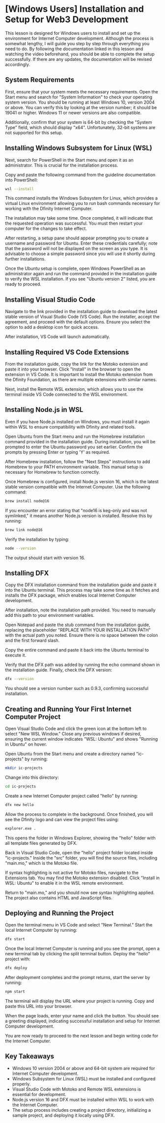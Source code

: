 # \[Windows Users\] Installation and Setup for Web3 Development

This lesson is designed for Windows users to install and set up the environment for Internet Computer development. Although the process is somewhat lengthy, I will guide you step by step through everything you need to do. By following the documentation linked in this lesson and watching the video beforehand, you should be able to complete the setup successfully. If there are any updates, the documentation will be revised accordingly.

## System Requirements

First, ensure that your system meets the necessary requirements. Open the Start menu and search for "System Information" to check your operating system version. You should be running at least Windows 10, version 2004 or above. You can verify this by looking at the version number; it should be 19041 or higher. Windows 11 or newer versions are also compatible.

Additionally, confirm that your system is 64-bit by checking the "System Type" field, which should display "x64". Unfortunately, 32-bit systems are not supported for this setup.

## Installing Windows Subsystem for Linux (WSL)

Next, search for PowerShell in the Start menu and open it as an administrator. This is crucial for the installation process.

Copy and paste the following command from the guideline documentation into PowerShell:

```bash
wsl --install
```

This command installs the Windows Subsystem for Linux, which provides a virtual Linux environment allowing you to run bash commands necessary for working with the Dfinity Internet Computer.

The installation may take some time. Once completed, it will indicate that the requested operation was successful. You must then restart your computer for the changes to take effect.

After restarting, a setup pane should appear prompting you to create a username and password for Ubuntu. Enter these credentials carefully; note that the password will not be displayed on the screen as you type. It is advisable to choose a simple password since you will use it shortly during further installations.

Once the Ubuntu setup is complete, open Windows PowerShell as an administrator again and run the command provided in the installation guide to verify the WSL installation. If you see "Ubuntu version 2" listed, you are ready to proceed.

## Installing Visual Studio Code

Navigate to the link provided in the installation guide to download the latest stable version of Visual Studio Code (VS Code). Run the installer, accept the agreement, and proceed with the default options. Ensure you select the option to add a desktop icon for quick access.

After installation, VS Code will launch automatically.

## Installing Required VS Code Extensions

From the installation guide, copy the link for the Motoko extension and paste it into your browser. Click "Install" in the browser to open the extension in VS Code. It is important to install the Motoko extension from the Dfinity Foundation, as there are multiple extensions with similar names.

Next, install the Remote WSL extension, which allows you to use the terminal inside VS Code connected to the WSL environment.

## Installing Node.js in WSL

Even if you have Node.js installed on Windows, you must install it again within WSL to ensure compatibility with Dfinity and related tools.

Open Ubuntu from the Start menu and run the Homebrew installation command provided in the installation guide. During installation, you will be prompted to enter the Ubuntu password you set earlier. Confirm the prompts by pressing Enter or typing 'Y' as required.

After Homebrew installation, follow the "Next Steps" instructions to add Homebrew to your PATH environment variable. This manual setup is necessary for Homebrew to function correctly.

Once Homebrew is configured, install Node.js version 16, which is the latest stable version compatible with the Internet Computer. Use the following command:

```bash
brew install node@16
```

If you encounter an error stating that "node16 is keg-only and was not symlinked," it means another Node.js version is installed. Resolve this by running:

```bash
brew link node@16
```

Verify the installation by typing:

```bash
node --version
```

The output should start with version 16.

## Installing DFX

Copy the DFX installation command from the installation guide and paste it into the Ubuntu terminal. This process may take some time as it fetches and installs the DFX package, which enables local Internet Computer development.

After installation, note the installation path provided. You need to manually add this path to your environment variables.

Open Notepad and paste the stub command from the installation guide, replacing the placeholder "REPLACE WITH YOUR INSTALLATION PATH" with the actual path you noted. Ensure there is no space between the colon and the first forward slash.

Copy the entire command and paste it back into the Ubuntu terminal to execute it.

Verify that the DFX path was added by running the echo command shown in the installation guide. Finally, check the DFX version:

```bash
dfx --version
```

You should see a version number such as 0.9.3, confirming successful installation.

## Creating and Running Your First Internet Computer Project

Open Visual Studio Code and click the green icon at the bottom left to select "New WSL Window." Close any previous windows if desired, ensuring the current window indicates "WSL: Ubuntu" and shows "Running in Ubuntu" on hover.

Open Ubuntu from the Start menu and create a directory named "ic-projects" by running:

```bash
mkdir ic-projects
```

Change into this directory:

```bash
cd ic-projects
```

Create a new Internet Computer project called "hello" by running:

```bash
dfx new hello
```

Allow the process to complete in the background. Once finished, you will see the Dfinity logo and can view the project files using:

```bash
explorer.exe .
```

This opens the folder in Windows Explorer, showing the "hello" folder with all template files generated by DFX.

Back in Visual Studio Code, open the "hello" project folder located inside "ic-projects." Inside the "src" folder, you will find the source files, including "main.mo," which is the Motoko file.

If syntax highlighting is not active for Motoko files, navigate to the Extensions tab. You may find the Motoko extension disabled. Click "Install in WSL: Ubuntu" to enable it in the WSL remote environment.

Return to "main.mo," and you should now see syntax highlighting applied. The project also contains HTML and JavaScript files.

## Deploying and Running the Project

Open the terminal menu in VS Code and select "New Terminal." Start the local Internet Computer by running:

```bash
dfx start
```

Once the local Internet Computer is running and you see the prompt, open a new terminal tab by clicking the split terminal button. Deploy the "hello" project with:

```bash
dfx deploy
```

After deployment completes and the prompt returns, start the server by running:

```bash
npm start
```

The terminal will display the URL where your project is running. Copy and paste this URL into your browser.

When the page loads, enter your name and click the button. You should see a greeting displayed, indicating successful installation and setup for Internet Computer development.

You are now ready to proceed to the next lesson and begin writing code for the Internet Computer.

## Key Takeaways

- Windows 10 version 2004 or above and 64-bit system are required for Internet Computer development.
- Windows Subsystem for Linux (WSL) must be installed and configured properly.
- Visual Studio Code with Motoko and Remote WSL extensions is essential for development.
- Node.js version 16 and DFX must be installed within WSL to work with the Internet Computer.
- The setup process includes creating a project directory, initializing a sample project, and deploying it locally using DFX.
